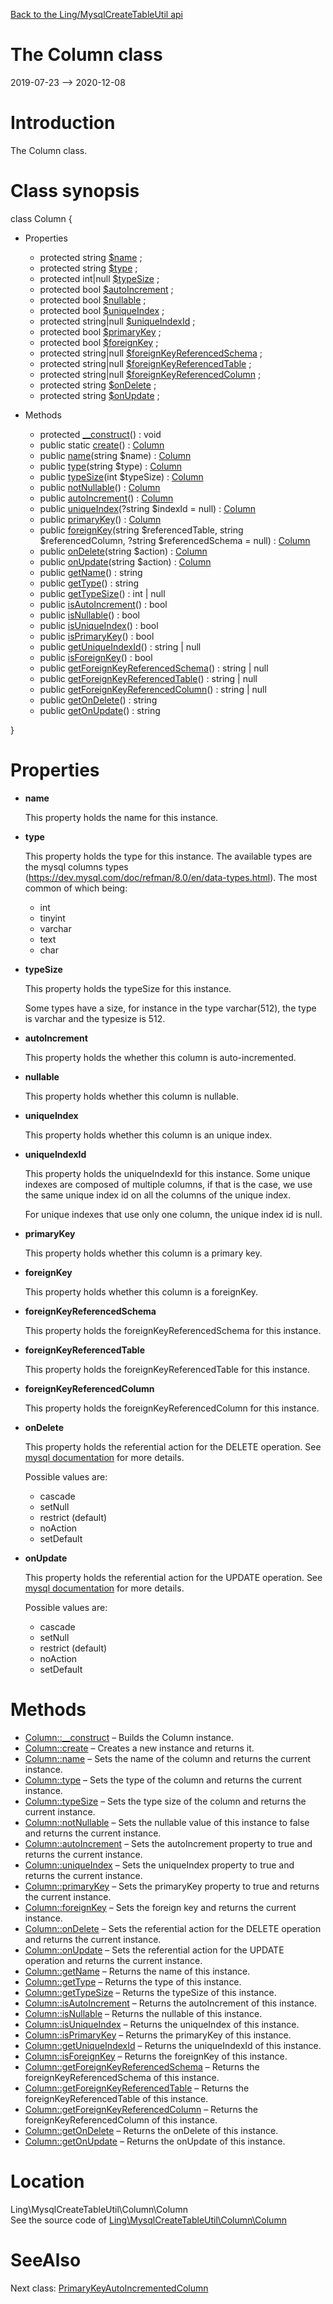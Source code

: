 [Back to the Ling/MysqlCreateTableUtil api](https://github.com/lingtalfi/MysqlCreateTableUtil/blob/master/doc/api/Ling/MysqlCreateTableUtil.md)



The Column class
================
2019-07-23 --> 2020-12-08






Introduction
============

The Column class.



Class synopsis
==============


class <span class="pl-k">Column</span>  {

- Properties
    - protected string [$name](#property-name) ;
    - protected string [$type](#property-type) ;
    - protected int|null [$typeSize](#property-typeSize) ;
    - protected bool [$autoIncrement](#property-autoIncrement) ;
    - protected bool [$nullable](#property-nullable) ;
    - protected bool [$uniqueIndex](#property-uniqueIndex) ;
    - protected string|null [$uniqueIndexId](#property-uniqueIndexId) ;
    - protected bool [$primaryKey](#property-primaryKey) ;
    - protected bool [$foreignKey](#property-foreignKey) ;
    - protected string|null [$foreignKeyReferencedSchema](#property-foreignKeyReferencedSchema) ;
    - protected string|null [$foreignKeyReferencedTable](#property-foreignKeyReferencedTable) ;
    - protected string|null [$foreignKeyReferencedColumn](#property-foreignKeyReferencedColumn) ;
    - protected string [$onDelete](#property-onDelete) ;
    - protected string [$onUpdate](#property-onUpdate) ;

- Methods
    - protected [__construct](https://github.com/lingtalfi/MysqlCreateTableUtil/blob/master/doc/api/Ling/MysqlCreateTableUtil/Column/Column/__construct.md)() : void
    - public static [create](https://github.com/lingtalfi/MysqlCreateTableUtil/blob/master/doc/api/Ling/MysqlCreateTableUtil/Column/Column/create.md)() : [Column](https://github.com/lingtalfi/MysqlCreateTableUtil/blob/master/doc/api/Ling/MysqlCreateTableUtil/Column/Column.md)
    - public [name](https://github.com/lingtalfi/MysqlCreateTableUtil/blob/master/doc/api/Ling/MysqlCreateTableUtil/Column/Column/name.md)(string $name) : [Column](https://github.com/lingtalfi/MysqlCreateTableUtil/blob/master/doc/api/Ling/MysqlCreateTableUtil/Column/Column.md)
    - public [type](https://github.com/lingtalfi/MysqlCreateTableUtil/blob/master/doc/api/Ling/MysqlCreateTableUtil/Column/Column/type.md)(string $type) : [Column](https://github.com/lingtalfi/MysqlCreateTableUtil/blob/master/doc/api/Ling/MysqlCreateTableUtil/Column/Column.md)
    - public [typeSize](https://github.com/lingtalfi/MysqlCreateTableUtil/blob/master/doc/api/Ling/MysqlCreateTableUtil/Column/Column/typeSize.md)(int $typeSize) : [Column](https://github.com/lingtalfi/MysqlCreateTableUtil/blob/master/doc/api/Ling/MysqlCreateTableUtil/Column/Column.md)
    - public [notNullable](https://github.com/lingtalfi/MysqlCreateTableUtil/blob/master/doc/api/Ling/MysqlCreateTableUtil/Column/Column/notNullable.md)() : [Column](https://github.com/lingtalfi/MysqlCreateTableUtil/blob/master/doc/api/Ling/MysqlCreateTableUtil/Column/Column.md)
    - public [autoIncrement](https://github.com/lingtalfi/MysqlCreateTableUtil/blob/master/doc/api/Ling/MysqlCreateTableUtil/Column/Column/autoIncrement.md)() : [Column](https://github.com/lingtalfi/MysqlCreateTableUtil/blob/master/doc/api/Ling/MysqlCreateTableUtil/Column/Column.md)
    - public [uniqueIndex](https://github.com/lingtalfi/MysqlCreateTableUtil/blob/master/doc/api/Ling/MysqlCreateTableUtil/Column/Column/uniqueIndex.md)(?string $indexId = null) : [Column](https://github.com/lingtalfi/MysqlCreateTableUtil/blob/master/doc/api/Ling/MysqlCreateTableUtil/Column/Column.md)
    - public [primaryKey](https://github.com/lingtalfi/MysqlCreateTableUtil/blob/master/doc/api/Ling/MysqlCreateTableUtil/Column/Column/primaryKey.md)() : [Column](https://github.com/lingtalfi/MysqlCreateTableUtil/blob/master/doc/api/Ling/MysqlCreateTableUtil/Column/Column.md)
    - public [foreignKey](https://github.com/lingtalfi/MysqlCreateTableUtil/blob/master/doc/api/Ling/MysqlCreateTableUtil/Column/Column/foreignKey.md)(string $referencedTable, string $referencedColumn, ?string $referencedSchema = null) : [Column](https://github.com/lingtalfi/MysqlCreateTableUtil/blob/master/doc/api/Ling/MysqlCreateTableUtil/Column/Column.md)
    - public [onDelete](https://github.com/lingtalfi/MysqlCreateTableUtil/blob/master/doc/api/Ling/MysqlCreateTableUtil/Column/Column/onDelete.md)(string $action) : [Column](https://github.com/lingtalfi/MysqlCreateTableUtil/blob/master/doc/api/Ling/MysqlCreateTableUtil/Column/Column.md)
    - public [onUpdate](https://github.com/lingtalfi/MysqlCreateTableUtil/blob/master/doc/api/Ling/MysqlCreateTableUtil/Column/Column/onUpdate.md)(string $action) : [Column](https://github.com/lingtalfi/MysqlCreateTableUtil/blob/master/doc/api/Ling/MysqlCreateTableUtil/Column/Column.md)
    - public [getName](https://github.com/lingtalfi/MysqlCreateTableUtil/blob/master/doc/api/Ling/MysqlCreateTableUtil/Column/Column/getName.md)() : string
    - public [getType](https://github.com/lingtalfi/MysqlCreateTableUtil/blob/master/doc/api/Ling/MysqlCreateTableUtil/Column/Column/getType.md)() : string
    - public [getTypeSize](https://github.com/lingtalfi/MysqlCreateTableUtil/blob/master/doc/api/Ling/MysqlCreateTableUtil/Column/Column/getTypeSize.md)() : int | null
    - public [isAutoIncrement](https://github.com/lingtalfi/MysqlCreateTableUtil/blob/master/doc/api/Ling/MysqlCreateTableUtil/Column/Column/isAutoIncrement.md)() : bool
    - public [isNullable](https://github.com/lingtalfi/MysqlCreateTableUtil/blob/master/doc/api/Ling/MysqlCreateTableUtil/Column/Column/isNullable.md)() : bool
    - public [isUniqueIndex](https://github.com/lingtalfi/MysqlCreateTableUtil/blob/master/doc/api/Ling/MysqlCreateTableUtil/Column/Column/isUniqueIndex.md)() : bool
    - public [isPrimaryKey](https://github.com/lingtalfi/MysqlCreateTableUtil/blob/master/doc/api/Ling/MysqlCreateTableUtil/Column/Column/isPrimaryKey.md)() : bool
    - public [getUniqueIndexId](https://github.com/lingtalfi/MysqlCreateTableUtil/blob/master/doc/api/Ling/MysqlCreateTableUtil/Column/Column/getUniqueIndexId.md)() : string | null
    - public [isForeignKey](https://github.com/lingtalfi/MysqlCreateTableUtil/blob/master/doc/api/Ling/MysqlCreateTableUtil/Column/Column/isForeignKey.md)() : bool
    - public [getForeignKeyReferencedSchema](https://github.com/lingtalfi/MysqlCreateTableUtil/blob/master/doc/api/Ling/MysqlCreateTableUtil/Column/Column/getForeignKeyReferencedSchema.md)() : string | null
    - public [getForeignKeyReferencedTable](https://github.com/lingtalfi/MysqlCreateTableUtil/blob/master/doc/api/Ling/MysqlCreateTableUtil/Column/Column/getForeignKeyReferencedTable.md)() : string | null
    - public [getForeignKeyReferencedColumn](https://github.com/lingtalfi/MysqlCreateTableUtil/blob/master/doc/api/Ling/MysqlCreateTableUtil/Column/Column/getForeignKeyReferencedColumn.md)() : string | null
    - public [getOnDelete](https://github.com/lingtalfi/MysqlCreateTableUtil/blob/master/doc/api/Ling/MysqlCreateTableUtil/Column/Column/getOnDelete.md)() : string
    - public [getOnUpdate](https://github.com/lingtalfi/MysqlCreateTableUtil/blob/master/doc/api/Ling/MysqlCreateTableUtil/Column/Column/getOnUpdate.md)() : string

}




Properties
=============

- <span id="property-name"><b>name</b></span>

    This property holds the name for this instance.
    
    

- <span id="property-type"><b>type</b></span>

    This property holds the type for this instance.
    The available types are the mysql columns types (https://dev.mysql.com/doc/refman/8.0/en/data-types.html).
    The most common of which being:
    
    - int
    - tinyint
    - varchar
    - text
    - char
    
    

- <span id="property-typeSize"><b>typeSize</b></span>

    This property holds the typeSize for this instance.
    
    Some types have a size, for instance in the type varchar(512),
    the type is varchar and the typesize is 512.
    
    

- <span id="property-autoIncrement"><b>autoIncrement</b></span>

    This property holds the whether this column is auto-incremented.
    
    

- <span id="property-nullable"><b>nullable</b></span>

    This property holds whether this column is nullable.
    
    

- <span id="property-uniqueIndex"><b>uniqueIndex</b></span>

    This property holds whether this column is an unique index.
    
    

- <span id="property-uniqueIndexId"><b>uniqueIndexId</b></span>

    This property holds the uniqueIndexId for this instance.
    Some unique indexes are composed of multiple columns,
    if that is the case, we use the same unique index id on all the columns
    of the unique index.
    
    For unique indexes that use only one column, the unique index id is null.
    
    

- <span id="property-primaryKey"><b>primaryKey</b></span>

    This property holds whether this column is a primary key.
    
    

- <span id="property-foreignKey"><b>foreignKey</b></span>

    This property holds whether this column is a foreignKey.
    
    

- <span id="property-foreignKeyReferencedSchema"><b>foreignKeyReferencedSchema</b></span>

    This property holds the foreignKeyReferencedSchema for this instance.
    
    

- <span id="property-foreignKeyReferencedTable"><b>foreignKeyReferencedTable</b></span>

    This property holds the foreignKeyReferencedTable for this instance.
    
    

- <span id="property-foreignKeyReferencedColumn"><b>foreignKeyReferencedColumn</b></span>

    This property holds the foreignKeyReferencedColumn for this instance.
    
    

- <span id="property-onDelete"><b>onDelete</b></span>

    This property holds the referential action for the DELETE operation.
    See [mysql documentation](https://dev.mysql.com/doc/refman/8.0/en/create-table-foreign-keys.html) for more details.
    
    Possible values are:
    - cascade
    - setNull
    - restrict (default)
    - noAction
    - setDefault
    
    

- <span id="property-onUpdate"><b>onUpdate</b></span>

    This property holds the referential action for the UPDATE operation.
    See [mysql documentation](https://dev.mysql.com/doc/refman/8.0/en/create-table-foreign-keys.html) for more details.
    
    Possible values are:
    - cascade
    - setNull
    - restrict (default)
    - noAction
    - setDefault
    
    



Methods
==============

- [Column::__construct](https://github.com/lingtalfi/MysqlCreateTableUtil/blob/master/doc/api/Ling/MysqlCreateTableUtil/Column/Column/__construct.md) &ndash; Builds the Column instance.
- [Column::create](https://github.com/lingtalfi/MysqlCreateTableUtil/blob/master/doc/api/Ling/MysqlCreateTableUtil/Column/Column/create.md) &ndash; Creates a new instance and returns it.
- [Column::name](https://github.com/lingtalfi/MysqlCreateTableUtil/blob/master/doc/api/Ling/MysqlCreateTableUtil/Column/Column/name.md) &ndash; Sets the name of the column and returns the current instance.
- [Column::type](https://github.com/lingtalfi/MysqlCreateTableUtil/blob/master/doc/api/Ling/MysqlCreateTableUtil/Column/Column/type.md) &ndash; Sets the type of the column and returns the current instance.
- [Column::typeSize](https://github.com/lingtalfi/MysqlCreateTableUtil/blob/master/doc/api/Ling/MysqlCreateTableUtil/Column/Column/typeSize.md) &ndash; Sets the type size of the column and returns the current instance.
- [Column::notNullable](https://github.com/lingtalfi/MysqlCreateTableUtil/blob/master/doc/api/Ling/MysqlCreateTableUtil/Column/Column/notNullable.md) &ndash; Sets the nullable value of this instance to false and returns the current instance.
- [Column::autoIncrement](https://github.com/lingtalfi/MysqlCreateTableUtil/blob/master/doc/api/Ling/MysqlCreateTableUtil/Column/Column/autoIncrement.md) &ndash; Sets the autoIncrement property to true and returns the current instance.
- [Column::uniqueIndex](https://github.com/lingtalfi/MysqlCreateTableUtil/blob/master/doc/api/Ling/MysqlCreateTableUtil/Column/Column/uniqueIndex.md) &ndash; Sets the uniqueIndex property to true and returns the current instance.
- [Column::primaryKey](https://github.com/lingtalfi/MysqlCreateTableUtil/blob/master/doc/api/Ling/MysqlCreateTableUtil/Column/Column/primaryKey.md) &ndash; Sets the primaryKey property to true and returns the current instance.
- [Column::foreignKey](https://github.com/lingtalfi/MysqlCreateTableUtil/blob/master/doc/api/Ling/MysqlCreateTableUtil/Column/Column/foreignKey.md) &ndash; Sets the foreign key and returns the current instance.
- [Column::onDelete](https://github.com/lingtalfi/MysqlCreateTableUtil/blob/master/doc/api/Ling/MysqlCreateTableUtil/Column/Column/onDelete.md) &ndash; Sets the referential action for the DELETE operation and returns the current instance.
- [Column::onUpdate](https://github.com/lingtalfi/MysqlCreateTableUtil/blob/master/doc/api/Ling/MysqlCreateTableUtil/Column/Column/onUpdate.md) &ndash; Sets the referential action for the UPDATE operation and returns the current instance.
- [Column::getName](https://github.com/lingtalfi/MysqlCreateTableUtil/blob/master/doc/api/Ling/MysqlCreateTableUtil/Column/Column/getName.md) &ndash; Returns the name of this instance.
- [Column::getType](https://github.com/lingtalfi/MysqlCreateTableUtil/blob/master/doc/api/Ling/MysqlCreateTableUtil/Column/Column/getType.md) &ndash; Returns the type of this instance.
- [Column::getTypeSize](https://github.com/lingtalfi/MysqlCreateTableUtil/blob/master/doc/api/Ling/MysqlCreateTableUtil/Column/Column/getTypeSize.md) &ndash; Returns the typeSize of this instance.
- [Column::isAutoIncrement](https://github.com/lingtalfi/MysqlCreateTableUtil/blob/master/doc/api/Ling/MysqlCreateTableUtil/Column/Column/isAutoIncrement.md) &ndash; Returns the autoIncrement of this instance.
- [Column::isNullable](https://github.com/lingtalfi/MysqlCreateTableUtil/blob/master/doc/api/Ling/MysqlCreateTableUtil/Column/Column/isNullable.md) &ndash; Returns the nullable of this instance.
- [Column::isUniqueIndex](https://github.com/lingtalfi/MysqlCreateTableUtil/blob/master/doc/api/Ling/MysqlCreateTableUtil/Column/Column/isUniqueIndex.md) &ndash; Returns the uniqueIndex of this instance.
- [Column::isPrimaryKey](https://github.com/lingtalfi/MysqlCreateTableUtil/blob/master/doc/api/Ling/MysqlCreateTableUtil/Column/Column/isPrimaryKey.md) &ndash; Returns the primaryKey of this instance.
- [Column::getUniqueIndexId](https://github.com/lingtalfi/MysqlCreateTableUtil/blob/master/doc/api/Ling/MysqlCreateTableUtil/Column/Column/getUniqueIndexId.md) &ndash; Returns the uniqueIndexId of this instance.
- [Column::isForeignKey](https://github.com/lingtalfi/MysqlCreateTableUtil/blob/master/doc/api/Ling/MysqlCreateTableUtil/Column/Column/isForeignKey.md) &ndash; Returns the foreignKey of this instance.
- [Column::getForeignKeyReferencedSchema](https://github.com/lingtalfi/MysqlCreateTableUtil/blob/master/doc/api/Ling/MysqlCreateTableUtil/Column/Column/getForeignKeyReferencedSchema.md) &ndash; Returns the foreignKeyReferencedSchema of this instance.
- [Column::getForeignKeyReferencedTable](https://github.com/lingtalfi/MysqlCreateTableUtil/blob/master/doc/api/Ling/MysqlCreateTableUtil/Column/Column/getForeignKeyReferencedTable.md) &ndash; Returns the foreignKeyReferencedTable of this instance.
- [Column::getForeignKeyReferencedColumn](https://github.com/lingtalfi/MysqlCreateTableUtil/blob/master/doc/api/Ling/MysqlCreateTableUtil/Column/Column/getForeignKeyReferencedColumn.md) &ndash; Returns the foreignKeyReferencedColumn of this instance.
- [Column::getOnDelete](https://github.com/lingtalfi/MysqlCreateTableUtil/blob/master/doc/api/Ling/MysqlCreateTableUtil/Column/Column/getOnDelete.md) &ndash; Returns the onDelete of this instance.
- [Column::getOnUpdate](https://github.com/lingtalfi/MysqlCreateTableUtil/blob/master/doc/api/Ling/MysqlCreateTableUtil/Column/Column/getOnUpdate.md) &ndash; Returns the onUpdate of this instance.





Location
=============
Ling\MysqlCreateTableUtil\Column\Column<br>
See the source code of [Ling\MysqlCreateTableUtil\Column\Column](https://github.com/lingtalfi/MysqlCreateTableUtil/blob/master/Column/Column.php)



SeeAlso
==============
Next class: [PrimaryKeyAutoIncrementedColumn](https://github.com/lingtalfi/MysqlCreateTableUtil/blob/master/doc/api/Ling/MysqlCreateTableUtil/Column/PrimaryKeyAutoIncrementedColumn.md)<br>
